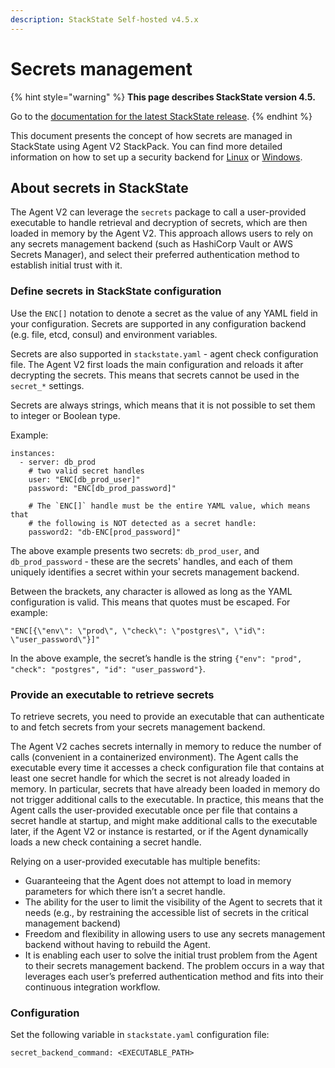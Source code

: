```yaml
---
description: StackState Self-hosted v4.5.x
---
```


# Secrets management

{% hint style="warning" %}
**This page describes StackState version 4.5.**

Go to the [documentation for the latest StackState release](https://docs.stackstate.com/configure/security/secrets_management).
{% endhint %}

This document presents the concept of how secrets are managed in StackState using Agent V2 StackPack. You can find more detailed information on how to set up a security backend for [Linux](set_up_a_security_backend_for_windows.md) or [Windows](set_up_a_security_backend_for_linux.md).

## About secrets in StackState

The Agent V2 can leverage the `secrets` package to call a user-provided executable to handle retrieval and decryption of secrets, which are then loaded in memory by the Agent V2. This approach allows users to rely on any secrets management backend \(such as HashiCorp Vault or AWS Secrets Manager\), and select their preferred authentication method to establish initial trust with it.

### Define secrets in StackState configuration

Use the `ENC[]` notation to denote a secret as the value of any YAML field in your configuration. Secrets are supported in any configuration backend \(e.g. file, etcd, consul\) and environment variables.

Secrets are also supported in `stackstate.yaml` - agent check configuration file. The Agent V2 first loads the main configuration and reloads it after decrypting the secrets. This means that secrets cannot be used in the `secret_*` settings.

Secrets are always strings, which means that it is not possible to set them to integer or Boolean type.

Example:

```text
instances:
  - server: db_prod
    # two valid secret handles
    user: "ENC[db_prod_user]"
    password: "ENC[db_prod_password]"

    # The `ENC[]` handle must be the entire YAML value, which means that
    # the following is NOT detected as a secret handle:
    password2: "db-ENC[prod_password]"
```

The above example presents two secrets: `db_prod_user`, and `db_prod_password` - these are the secrets' handles, and each of them uniquely identifies a secret within your secrets management backend.

Between the brackets, any character is allowed as long as the YAML configuration is valid. This means that quotes must be escaped. For example:

```text
"ENC[{\"env\": \"prod\", \"check\": \"postgres\", \"id\": \"user_password\"}]"
```

In the above example, the secret’s handle is the string `{"env": "prod", "check": "postgres", "id": "user_password"}`.

### Provide an executable to retrieve secrets

To retrieve secrets, you need to provide an executable that can authenticate to and fetch secrets from your secrets management backend.

The Agent V2 caches secrets internally in memory to reduce the number of calls \(convenient in a containerized environment\). The Agent calls the executable every time it accesses a check configuration file that contains at least one secret handle for which the secret is not already loaded in memory. In particular, secrets that have already been loaded in memory do not trigger additional calls to the executable. In practice, this means that the Agent calls the user-provided executable once per file that contains a secret handle at startup, and might make additional calls to the executable later, if the Agent V2 or instance is restarted, or if the Agent dynamically loads a new check containing a secret handle.

Relying on a user-provided executable has multiple benefits:

* Guaranteeing that the Agent does not attempt to load in memory parameters for which there isn’t a secret handle.
* The ability for the user to limit the visibility of the Agent to secrets that it needs \(e.g., by restraining the accessible list of secrets in the critical management backend\)
* Freedom and flexibility in allowing users to use any secrets management backend without having to rebuild the Agent.
* It is enabling each user to solve the initial trust problem from the Agent to their secrets management backend. The problem occurs in a way that leverages each user’s preferred authentication method and fits into their continuous integration workflow.

### Configuration

Set the following variable in `stackstate.yaml` configuration file:

```text
secret_backend_command: <EXECUTABLE_PATH>
```

